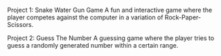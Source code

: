 Project 1: Snake Water Gun Game
A fun and interactive game where the player competes against the computer in a variation of Rock-Paper-Scissors.


Project 2: Guess The Number
A guessing game where the player tries to guess a randomly generated number within a certain range.
